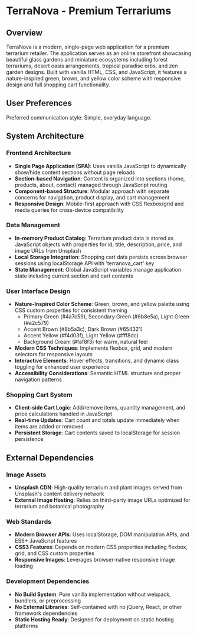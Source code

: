 # TerraNova - Premium Terrariums

## Overview

TerraNova is a modern, single-page web application for a premium terrarium retailer. The application serves as an online storefront showcasing beautiful glass gardens and miniature ecosystems including forest terrariums, desert oasis arrangements, tropical paradise orbs, and zen garden designs. Built with vanilla HTML, CSS, and JavaScript, it features a nature-inspired green, brown, and yellow color scheme with responsive design and full shopping cart functionality.

## User Preferences

Preferred communication style: Simple, everyday language.

## System Architecture

### Frontend Architecture
- **Single Page Application (SPA)**: Uses vanilla JavaScript to dynamically show/hide content sections without page reloads
- **Section-based Navigation**: Content is organized into sections (home, products, about, contact) managed through JavaScript routing
- **Component-based Structure**: Modular approach with separate concerns for navigation, product display, and cart management
- **Responsive Design**: Mobile-first approach with CSS flexbox/grid and media queries for cross-device compatibility

### Data Management
- **In-memory Product Catalog**: Terrarium product data is stored as JavaScript objects with properties for id, title, description, price, and image URLs from Unsplash
- **Local Storage Integration**: Shopping cart data persists across browser sessions using localStorage API with 'terranova_cart' key
- **State Management**: Global JavaScript variables manage application state including current section and cart contents

### User Interface Design
- **Nature-Inspired Color Scheme**: Green, brown, and yellow palette using CSS custom properties for consistent theming
  - Primary Green (#4a7c59), Secondary Green (#6b8e5a), Light Green (#a2c579)
  - Accent Brown (#8b5a3c), Dark Brown (#654321)
  - Accent Yellow (#f4d03f), Light Yellow (#fff8dc)
  - Background Cream (#faf8f3) for warm, natural feel
- **Modern CSS Techniques**: Implements flexbox, grid, and modern selectors for responsive layouts
- **Interactive Elements**: Hover effects, transitions, and dynamic class toggling for enhanced user experience
- **Accessibility Considerations**: Semantic HTML structure and proper navigation patterns

### Shopping Cart System
- **Client-side Cart Logic**: Add/remove items, quantity management, and price calculations handled in JavaScript
- **Real-time Updates**: Cart count and totals update immediately when items are added or removed
- **Persistent Storage**: Cart contents saved to localStorage for session persistence

## External Dependencies

### Image Assets
- **Unsplash CDN**: High-quality terrarium and plant images served from Unsplash's content delivery network
- **External Image Hosting**: Relies on third-party image URLs optimized for terrarium and botanical photography

### Web Standards
- **Modern Browser APIs**: Uses localStorage, DOM manipulation APIs, and ES6+ JavaScript features
- **CSS3 Features**: Depends on modern CSS properties including flexbox, grid, and CSS custom properties
- **Responsive Images**: Leverages browser-native responsive image loading

### Development Dependencies
- **No Build System**: Pure vanilla implementation without webpack, bundlers, or preprocessing
- **No External Libraries**: Self-contained with no jQuery, React, or other framework dependencies
- **Static Hosting Ready**: Designed for deployment on static hosting platforms